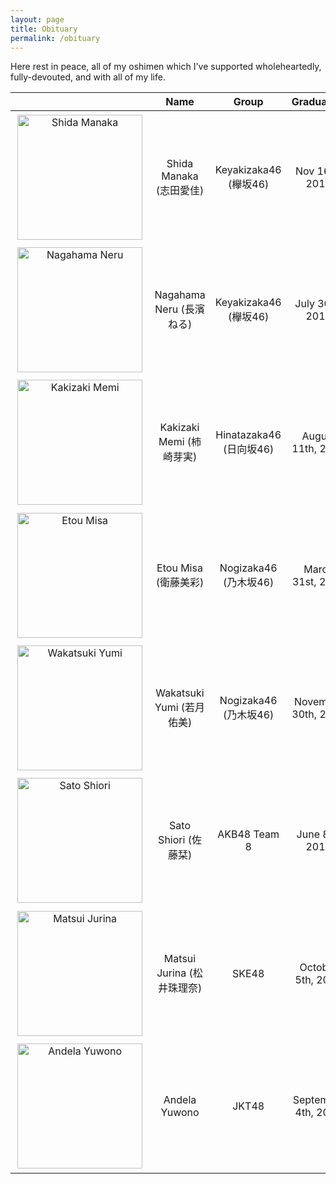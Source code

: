 ```yaml
---
layout: page
title: Obituary
permalink: /obituary
---
```


Here rest in peace, all of my oshimen which I've supported wholeheartedly, fully-devouted, and with all of my life.

| | **Name**					| **Group**				| **Graduation** |
|:-------:| :--------------------:|:-------------------:|:----------------:|
|<img src="http://stage48.net/wiki/images/a/a7/ShidaFukyouwaon.jpg" alt="Shida Manaka" width="200" style="vertical-align:middle; padding: 0.2em"/>|Shida Manaka (志田愛佳)|Keyakizaka46 (欅坂46)|Nov 16th, 2019|
|<img src="http://stage48.net/wiki/images/5/56/NagahamaNeru7th.jpg" alt="Nagahama Neru" width="200" style="vertical-align:middle; padding: 0.2em"/>|Nagahama Neru (長濱ねる)| Keyakizaka46 (欅坂46)|July 30th, 2019|
|<img src="http://stage48.net/wiki/images/9/94/KakizakiMemi1stAlbum.jpg" alt="Kakizaki Memi" width="200" style="vertical-align:middle; padding: 0.2em"/>|Kakizaki Memi (柿崎芽実)|Hinatazaka46 (日向坂46)|August 11th, 2019|
|<img src="http://stage48.net/wiki/images/7/7a/EtoSynchronicity.jpg" alt="Etou Misa" width="200" style="vertical-align:middle; padding: 0.2em"/>|Etou Misa (衛藤美彩)| Nogizaka46 (乃木坂46)|March 31st, 2019|
|<img src="http://stage48.net/wiki/images/9/95/WakatsukiSynchronicity.jpg" alt="Wakatsuki Yumi" width="200" style="vertical-align:middle; padding: 0.2em"/>|Wakatsuki Yumi (若月佑美)|Nogizaka46 (乃木坂46)|November 30th, 2018|
|<img src="http://stage48.net/wiki/images/a/a2/SatoShioriB2019.jpg" alt="Sato Shiori" width="200" style="vertical-align:middle; padding: 0.2em"/>|Sato Shiori (佐藤栞)|AKB48 Team 8|June 8th, 2019|
|<img src="http://stage48.net/wiki/images/0/02/MatsuiJurinaS2017.jpg" alt="Matsui Jurina" width="200" style="vertical-align:middle; padding: 0.2em"/>|Matsui Jurina (松井珠理奈)|SKE48|October 5th, 2020|
|<img src="http://stage48.net/wiki/images/7/76/Andela_-_JKT48_SSK_2015.jpg" alt="Andela Yuwono" width="200" style="vertical-align:middle; padding: 0.2em"/>|Andela Yuwono|JKT48|September 4th, 2015|


